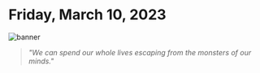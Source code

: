 # Friday, March 10, 2023
![banner](https://picsum.photos/seed/2023-March-10/500/200)
> _"We can spend our whole lives escaping from the monsters of our minds."_
<!-- START doctoc generated TOC please keep comment here to allow auto update -->
<!-- DON'T EDIT THIS SECTION, INSTEAD RE-RUN doctoc TO UPDATE -->



<!-- END doctoc generated TOC please keep comment here to allow auto update -->

<!--- TODO: fill me out, if you have time today (above this line)--->
